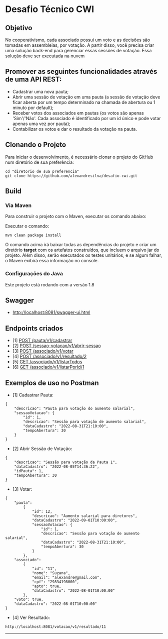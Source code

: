 # Desafio Técnico CWI


## Objetivo
No cooperativismo, cada associado possui um voto e as decisões são tomadas em assembleias, por votação.
A partir disso, você precisa criar uma solução back-end para gerenciar essas sessões de votação.
Essa solução deve ser executada na nuvem

## Promover as seguintes funcionalidades através de uma API REST:
- Cadastrar uma nova pauta;
- Abrir uma sessão de votação em uma pauta (a sessão de votação deve ficar aberta por um tempo
determinado na chamada de abertura ou 1 minuto por default);
- Receber votos dos associados em pautas (os votos são apenas 'Sim'/'Não'. Cada associado é
identificado por um id único e pode votar apenas uma vez por pauta);
- Contabilizar os votos e dar o resultado da votação na pauta.

## Clonando o Projeto
Para iniciar o desenvolvimento, é necessário clonar o projeto do GitHub num diretório de sua preferência:

```
cd "diretorio de sua preferencia"
git clone https://github.com/alexandresilva/desafio-cwi.git
```

## Build
### Via Maven
Para construir o projeto com o Maven, executar os comando abaixo:

Executar o comando:  

```
mvn clean package install
```
O comando acima irá baixar todas as dependências do projeto e criar um diretório **target** com os artefatos construídos, que incluem o arquivo jar do projeto. Além disso, serão executados os testes unitários, e se algum falhar, o Maven exibirá essa informação no console.

### Configurações do Java
Este projeto está rodando com a versão 1.8

## Swagger
- [http://localhost:8081/swagger-ui.html](http://localhost:8081/swagger-ui.html)

## Endpoints criados

- [1] [POST /pauta/v1/cadastrar](http://localhost:8081/pauta/v1/cadastrar)
- [2] [POST /sessao-votacao/v1/abrir-sessao](http://localhost:8081/sessao-votacao/v1/abrir-sessao)
- [3] [POST /associado/v1/votar](http://localhost:8081/sessao-votacao-associado/v1/votar)
- [4] [POST /associado/v1/resultado/2](http://localhost:8081/sessao-votacao-associado/v1/resultado/2)
- [5] [GET /associado/v1/listarTodos](http://localhost:8081/associado/v1/listarTodos)
- [6] [GET /associado/v1/listarPorId/1](http://localhost:8081/associado/v1/listarPorId/1)

## Exemplos de uso no Postman

- [1] Cadastrar Pauta:
```
{
    "descricao": "Pauta para votação do aumento salarial",
    "sessaoVotacao": {
        "id": 1,
        "descricao": "Sessão para votação de aumento salarial",
        "dataCadastro": "2022-08-31T21:10:00",
        "tempoAbertura": 30
    }
}
```
- [2] Abrir Sessão de Votação:
```
{
    "descricao": "Sessão para votação da Pauta 1",
    "dataCadastro": "2022-08-05T14:36:22",
    "idPauta": 1,
    "tempoAbertura": 30
}
```
- [3] Votar: 
```
{
    "pauta":
        {
            "id": 12,
            "descricao": "Aumento salarial para diretores",
            "dataCadastro": "2022-09-01T10:00:00",
            "sessaoVotacao": {
                "id": 1,
                "descricao": "Sessão para votação de aumento salarial",
                "dataCadastro": "2022-08-31T21:10:00",
                "tempoAbertura": 30
            }
        },
    "associado": 
        {
            "id": "11",
            "nome": "Suzana",
            "email": "alexandre@gmail.com",
            "cpf": "29834198000",
            "apto": true,
            "dataCadastro": "2022-08-01T10:00:00"
        },
    "voto": true,
    "dataCadastro": "2022-08-01T10:00:00"
}
```
- [4] Ver Resultado:
```
http://localhost:8081/votacao/v1/resultado/11
```

***
